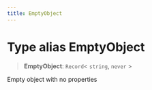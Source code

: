 ```yaml
---
title: EmptyObject
---
```


# Type alias EmptyObject

> **EmptyObject**: `Record`\< `string`, `never` \>

Empty object with no properties
